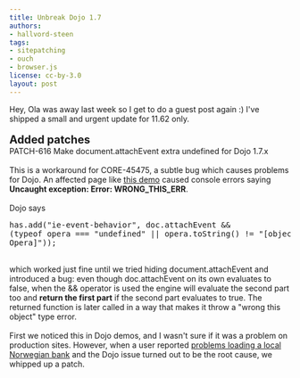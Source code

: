 ```yaml
---
title: Unbreak Dojo 1.7
authors:
- hallvord-steen
tags:
- sitepatching
- ouch
- browser.js
license: cc-by-3.0
layout: post
---
```

Hey, Ola was away last week so I get to do a guest post again :) I&#39;ve shipped a small and urgent update for 11.62 only.<br/><br/><strong><span style="font-size: 140%">Added patches</span></strong><br/>PATCH-616 Make document.attachEvent extra undefined for Dojo 1.7.x<br/><br/>This is a workaround for CORE-45475, a subtle bug which causes problems for Dojo. An affected page like <a href="http://dojotoolkit.org/documentation/tutorials/1.7/hello_dojo/demo/start.html" target="_blank">this demo</a> caused console errors saying <strong>Uncaught exception: Error: WRONG_THIS_ERR</strong>.<br/><br/>Dojo says <br/><pre>has.add(&quot;ie-event-behavior&quot;, doc.attachEvent &amp;&amp; (typeof opera === &quot;undefined&quot; || opera.toString() != &quot;[object Opera]&quot;));</pre><br/>which worked just fine until we tried hiding document.attachEvent and introduced a bug: even though doc.attachEvent on its own evaluates to false, when the &amp;&amp; operator is used the engine will evaluate the second part too and <strong>return the first part</strong> if the second part evaluates to true. The returned function is later called in a way that makes it throw a &quot;wrong this object&quot; type error.<br/><br/>First we noticed this in Dojo demos, and I wasn&#39;t sure if it was a problem on production sites. However, when a user reported <a href="http://my.opera.com/community/forums/topic.dml?id=1358882" target="_blank">problems loading a local Norwegian bank</a> and the Dojo issue turned out to be the root cause, we whipped up a patch.
